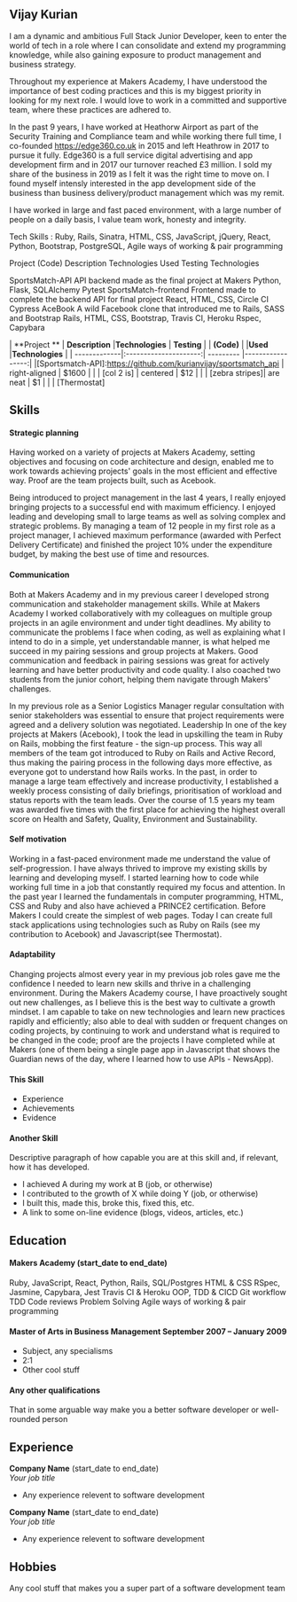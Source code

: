 ## Vijay Kurian

I am a dynamic and ambitious Full Stack Junior Developer, keen to enter the world of tech in a role where I can consolidate and extend my programming knowledge, while also gaining exposure to product management and business strategy.

Throughout my experience at Makers Academy, I have understood the importance of best coding practices and this is my biggest priority in looking for my next role. I would love to work in a committed and supportive team, where these practices are adhered to.

In the past 9 years, I have worked at Heathorw Airport as part of the Security Training and Compliance team and while working there full time, I co-founded https://edge360.co.uk in 2015 and left Heathrow in 2017 to pursue it fully. Edge360 is a full service digital advertising and app development firm and in 2017 our turnover reached £3 million. I sold my share of the business in 2019 as I felt it was the right time to move on. I found myself intensly interested in the app development side of the business than business delivery/product management which was my remit.

I have worked in large and fast paced environment, with a large number of people on a daily basis, I value team work, honesty and integrity.

Tech Skills : Ruby, Rails, Sinatra, HTML, CSS, JavaScript, jQuery, React, Python, Bootstrap, PostgreSQL, Agile ways of working & pair programming


Project
(Code)
	Description
	Technologies Used
	Testing Technologies

SportsMatch-API
API backend made as the final project at Makers	Python, Flask, SQLAlchemy	Pytest
SportsMatch-frontend
Frontend made to complete the backend API for final project	React, HTML, CSS, Circle CI	Cypress
AceBook
A wild Facebook clone that introduced me to Rails, SASS and Bootstrap
	Rails, HTML, CSS, Bootstrap, Travis CI, Heroku	Rspec, Capybara

  | **Project ** | **Description**       |**Technologies** | **Testing**      |
  | **(Code)** 	 |		                   |**Used**	       |**Technologies**  |
  | -------------|:---------------------:| ---------       |-----------------:|
  |[Sportsmatch-API]:https://github.com/kurianvijay/sportsmatch_api    | right-aligned         | $1600           |	                |
  | [col 2 is]     | centered              |   $12           |	                |
  | [zebra stripes]| are neat              |    $1           |	                |
	| [Thermostat]



## Skills

#### Strategic planning

Having worked on a variety of projects at Makers Academy, setting objectives and focusing on code architecture and design, enabled me to work towards achieving projects' goals in the most efficient and effective way. Proof are the team projects built, such as Acebook.

Being introduced to project management in the last 4 years, I really enjoyed bringing projects to a successful end with maximum efficiency. I enjoyed leading and developing small to large teams as well as solving complex and strategic problems. By managing a team of 12 people in my first role as a project manager, I achieved maximum performance (awarded with Perfect Delivery Certificate) and finished the project 10% under the expenditure budget, by making the best use of time and resources.

#### Communication

Both at Makers Academy and in my previous career I developed strong communication and stakeholder management skills. While at Makers Academy I worked collaboratively with my colleagues on multiple group projects in an agile environment and under tight deadlines. My ability to communicate the problems I face when coding, as well as explaining what I intend to do in a simple, yet understandable manner, is what helped me succeed in my pairing sessions and group projects at Makers. Good communication and feedback in pairing sessions was great for actively learning and have better productivity and code quality. I also coached two students from the junior cohort, helping them navigate through Makers' challenges.

In my previous role as a Senior Logistics Manager regular consultation with senior stakeholders was essential to ensure that project requirements were agreed and a delivery solution was negotiated.
Leadership
In one of the key projects at Makers (Acebook), I took the lead in upskilling the team in Ruby on Rails, mobbing the first feature - the sign-up process. This way all members of the team got introduced to Ruby on Rails and Active Record, thus making the pairing process in the following days more effective, as everyone got to understand how Rails works.
In the past, in order to manage a large team effectively and increase productivity, I established a weekly process consisting of daily briefings, prioritisation of workload and status reports with the team leads. Over the course of 1.5 years my team was awarded five times with the first place for achieving the highest overall score on Health and Safety, Quality, Environment and Sustainability.

#### Self motivation
Working in a fast-paced environment made me understand the value of self-progression. I have always thrived to improve my existing skills by learning and developing myself. I started learning how to code while working full time in a job that constantly required my focus and attention. In the past year I learned the fundamentals in computer programming, HTML, CSS and Ruby and also have achieved a PRINCE2 certification. Before Makers I could create the simplest of web pages. Today I can create full stack applications using technologies such as Ruby on Rails (see my contribution to Acebook) and Javascript(see Thermostat).

#### Adaptability
Changing projects almost every year in my previous job roles gave me the confidence I needed to learn new skills and thrive in a challenging environment.
During the Makers Academy course, I have proactively sought out new challenges, as I believe this is the best way to cultivate a growth mindset. I am capable to take on new technologies and learn new practices rapidly and efficiently; also able to deal with sudden or frequent changes on coding projects, by continuing to work and understand what is required to be changed in the code; proof are the projects I have completed while at Makers (one of them being a single page app in Javascript that shows the Guardian news of the day, where I learned how to use APIs - NewsApp).

#### This Skill

- Experience
- Achievements
- Evidence

#### Another Skill

Descriptive paragraph of how capable you are at this skill and, if relevant, how it has developed.

- I achieved A during my work at B (job, or otherwise)
- I contributed to the growth of X while doing Y (job, or otherwise)
- I built this, made this, broke this, fixed this, etc.
- A link to some on-line evidence (blogs, videos, articles, etc.)

## Education

#### Makers Academy (start_date to end_date)

Ruby, JavaScript, React, Python, Rails, SQL/Postgres
HTML & CSS
RSpec, Jasmine, Capybara, Jest
Travis CI & Heroku
OOP, TDD & CICD
Git workflow
TDD
Code reviews
Problem Solving
Agile ways of working & pair programming

#### Master of Arts in Business Management   September 2007 – January 2009

- Subject, any specialisms
- 2:1
- Other cool stuff

#### Any other qualifications

That in some arguable way make you a better software developer or well-rounded person

## Experience

**Company Name** (start_date to end_date)    
*Your job title*
- Any experience relevent to software development

**Company Name** (start_date to end_date)   
*Your job title*  
- Any experience relevent to software development

## Hobbies

Any cool stuff that makes you a super part of a software development team
